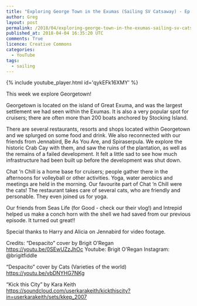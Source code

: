 ```yaml
---
title: "Exploring George Town in the Exumas (Sailing SV Catsaway) - Ep. 28"
author: Greg
layout: post
permalink: /2018/04/exploring-george-town-in-the-exumas-sailing-sv-catsaway-ep-28
published_at: 2018-04-04 16:35:20 UTC
comments: True
licence: Creative Commons
categories:
  - YouTube
tags:
  - sailing
---
```


{% include youtube_player.html id='qykEFk16XMY' %}




This week we explore Georgetown!

Georgetown is located on the island of Great Exuma, and was the largest settlement we had seen within the Exumas.  It is also a very popular spot for cruisers; there are often more than 200 boats anchored by Stocking Island.  

There are several restaurants, resorts and shops located within Georgetown and we splurged on some food and drink.  We also reconnected with our friends from Jennabird, Be As You Are, and Spiraserpula.  We explore the historic Crab Cay with them, and saw the ruins of the plantation, as well as the remains of a failed development.  It felt a little sad to see how much infrastructure had been built up before the development was shut down.  

Chat ‘n Chill is a home base for cruisers; people gather there in the afternoons for volleyball or other activities.  Yoga, water aerobics and meetings are held in the morning.  Our favourite part of Chat ‘n Chill were the cats!  The restaurant takes care of several cats, who are friendly and personable.  They even joined us for yoga.

Our friends from Seas Life (for Good - check our their vlog!) and Intrepid helped us make a conch horn with the shell we had saved from our previous episode.  It turned out great!!  

Special thanks to Harry and Alicia on Jennabird for video footage.

Credits:
“Despacito” cover by Brigit O’Regan https://youtu.be/0SEwUZzJhOc
Youtube: Brigit O'Regan
Instagram: @brigitfiddle

“Despacito” cover by Cats (Varieties of the world) https://youtu.be/vbDNYHG7NKg

“Kick this City” by Kara Keith https://soundcloud.com/userkarakeith/kickthiscity?in=userkarakeith/sets/kkep_2007


